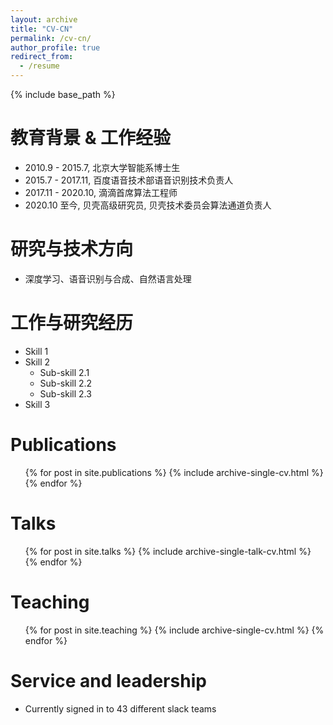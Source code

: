 ```yaml
---
layout: archive
title: "CV-CN"
permalink: /cv-cn/
author_profile: true
redirect_from:
  - /resume
---
```


{% include base_path %}

教育背景 & 工作经验
======
* 2010.9 - 2015.7, 北京大学智能系博士生
* 2015.7 - 2017.11, 百度语音技术部语音识别技术负责人
* 2017.11 - 2020.10, 滴滴首席算法工程师
* 2020.10 至今, 贝壳高级研究员, 贝壳技术委员会算法通道负责人


研究与技术方向
======
* 深度学习、语音识别与合成、自然语言处理

工作与研究经历
======
* Skill 1
* Skill 2
  * Sub-skill 2.1
  * Sub-skill 2.2
  * Sub-skill 2.3
* Skill 3

Publications
======
  <ul>{% for post in site.publications %}
    {% include archive-single-cv.html %}
  {% endfor %}</ul>
  
Talks
======
  <ul>{% for post in site.talks %}
    {% include archive-single-talk-cv.html %}
  {% endfor %}</ul>
  
Teaching
======
  <ul>{% for post in site.teaching %}
    {% include archive-single-cv.html %}
  {% endfor %}</ul>
  
Service and leadership
======
* Currently signed in to 43 different slack teams

